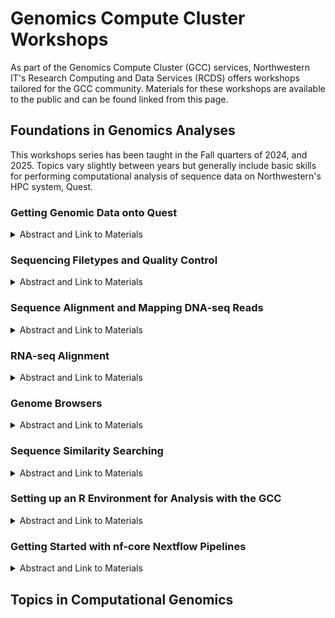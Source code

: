 # Genomics Compute Cluster Workshops

As part of the Genomics Compute Cluster (GCC) services, Northwestern IT's Research Computing and Data Services (RCDS) offers workshops tailored for the GCC community.
Materials for these workshops are available to the public and can be found linked from this page.

## Foundations in Genomics Analyses

This workshops series has been taught in the Fall quarters of 2024, and 2025. Topics vary slightly between years but generally include basic skills for performing computational analysis of sequence data on Northwestern's HPC system, Quest.

### Getting Genomic Data onto Quest
<details markdown="1">
  <summary>Abstract and Link to Materials</summary>
  Public genomic repositories such as the Gene Expression Omnibus (GEO), Sequence Read Archive (SRA), and the European Nucleotide Archive (ENA) are invaluable resources but can be challenging to use due to their diverse structures, metadata formats, and download protocols. This workshop introduces key tools and workflows for accessing raw sequencing data from major public databases to work with on Quest. Participants will learn how to map between GEO and SRA accessions and retrieve metadata and sequence files using command-line tools. We will also discuss best practices for data management, metadata parsing, and troubleshooting common issues in retrieval workflows.
  
  [Materials available here.](https://github.com/palupaca/Getting-Genomic-Data-Onto-Quest)
  
</details>

### Sequencing Filetypes and Quality Control
<details markdown="1">
  <summary>Abstract and Link to Materials</summary>
  Sequencing data is essential to many computational biology studies. However, how to use these data types is often not covered in standard curriculum. This workshop will cover the structure and use of common sequencing filetypes, including the difference between fasta and fastq, and zipped and unzipped files. We will also work through calculating quality control statistics on these filetypes with fastqc.
  
  [Materials available here.](https://github.com/nuitrcs/genomic_filetypes)
  
</details>

### Sequence Alignment and Mapping DNA-seq Reads
<details markdown="1">
  <summary>Abstract and Link to Materials</summary>
The first step in almost all bioinformatic pipelines is sequence alignment. There are many software tools available to accomplish this task. Choosing an appropriate tool and then using it at scale can be intimidating. This workshop will remove some of the mystery by suggesting aligners for specific tasks and covering the basics of using each suggested tool including: bwa, bowtie2, and minimap2. Participants will compose and run submission scripts for each of these, and we will look at the output they create.
  
  [Materials available here.](https://github.com/nuitrcs/sequence_alignment)
  
</details>

### RNA-seq Alignment
<details markdown="1">
  <summary>Abstract and Link to Materials</summary>
Read alignment or mapping is a computational process to determine where in the reference genome the short RNA reads originated from. This workshop will introduce how to perform read alignment using STAR (Spliced Transcripts Alignment to a Reference), a splice-aware aligner designed to specifically tackle many challenges involved in RNA-seq data mapping. We will introduce STAR’s alignment strategy and interactively work through each step of alignment using an example dataset. We will also discuss how STAR is incorporated in many Nextflow pipelines (for example nf-core/rnaseq).
  
  [Materials available here.](https://github.com/nuitrcs/star_aligner_workshop)
  
</details>

### Genome Browsers
<details markdown="1">
  <summary>Abstract and Link to Materials</summary>
This workshop provides a brief overview of the most popular features of two genome browsers: the UCSC Genome Browser and the Ensembl Genome Browser. Both browsers allow the user to retrieve comprehensive information on a gene or genomic sequence in context of the genome, with multiple customizable tracks to display curated data from numerous external sources for features such as polymorphisms, transcript variants and histone modifications.
This workshop will cover how to locate these browsers, manage tracks and annotations, get sequence data from the browser view, and download data from each site. We will compare how each browser displays data, so the user can decide which is best for their purposes.
 
  [Materials available here.](https://github.com/galterdatalab/foundations-genomebrowsers)
  
</details>

### Sequence Similarity Searching
<details markdown="1">
  <summary>Abstract and Link to Materials</summary>
Sequence similarity searches can be done in multiple ways on multiple platforms. It is useful for comparing or discovering conserved regions across sometimes very dissimilar sequences. BLAST (Basic Local Alignment Search Tool) aligns a sequence (nucleotide or peptide) to a database of other sequences, or can align two sequences to each other. This workshop will cover the basics of sequence similarity searching with NCBI’s BLAST, as well as introduce specialized BLAST tools that can help you find statistically significant matches to a nucleotide or protein query sequence, discover homology across species, target your search to specific taxonomic groups in the BLAST database, and retrieve data for further analysis.
 
  [Materials available here.](https://github.com/galterdatalab/foundations-sequence-similarity)
  
</details>

### Setting up an R Environment for Analysis with the GCC
<details markdown="1">
  <summary>Abstract and Link to Materials</summary>
R is a popular language for data analysis and many R packages have been written for genomic analysis, especially analysis of single cell RNA-seq data. Installing and managing these packages is relatively straightforward on a local laptop but performing these analyses with large genomic or transcriptomic datasets often requires more computational power than an individual laptop provides. This workshop will cover R package installation on Quest and interfacing with a custom R environment via RStudio on Quest OnDemand. We will focus on installation of Bioconductor packages and packages used with scRNA-seq data.
 
  [Materials available here.](https://github.com/nuitrcs/R_environments_GCC)
  
</details>

### Getting Started with nf-core Nextflow Pipelines
<details markdown="1">
  <summary>Abstract and Link to Materials</summary>
Nextflow is a workflow management tool designed to enable the creation of reproducible workflows that function across computational resources through the use of software containers. Many curated bioinformatics Nextflow pipelines can be found through the nf-core. In this workshop, we will explore their collection and work through running an nf-core pipeline on Quest. The biggest consideration for using Nextflow on Quest is setting the configuration to use Quest’s resources appropriately. We will cover how this is done through the nu-genomics profile for nf-core pipelines as well as writing a custom configuration file when necessary.
 
  [Materials available here.](https://github.com/nuitrcs/nextflow_nfcore_intro)
  
</details>

## Topics in Computational Genomics
